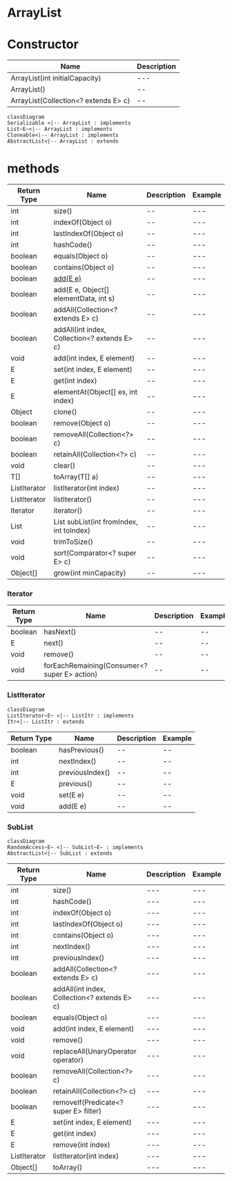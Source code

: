 # ArrayList

# Constructor
| Name                                 | Description |
|--------------------------------------|-------------|
| ArrayList(int initialCapacity)       | ---         |
| ArrayList()                          | --          |
| ArrayList(Collection<? extends E> c) | --          |


```mermaid
classDiagram
Serializable <|-- ArrayList : implements 
List~E~<|-- ArrayList : implements 
Cloneable<|-- ArrayList : implements 
AbstractList<|-- ArrayList : extends
 ```


# methods
| Return Type  | Name                                         | Description            | Example |
|--------------|----------------------------------------------|------------------------|---------|
| int          | size()                                       | --                     | ---     | 
| int          | indexOf(Object o)                            | --                     | ---     | 
| int          | lastIndexOf(Object o)                        | --                     | ---     | 
| int          | hashCode()                                   | --                     | ---     | 
| boolean      | equals(Object o)                             | --                     | ---     | 
| boolean      | contains(Object o)                           | --                     | ---     | 
| boolean      | <a href="#add"> add(E e)</a>                 | --                     | ---     |
| boolean      | add(E e, Object[] elementData, int s)        | --                     | ---     |
| boolean      | addAll(Collection<? extends E> c)            | --                     | ---     |
| boolean      | addAll(int index, Collection<? extends E> c) | --                     | ---     |
| void         | add(int index, E element)                    | --                     | ---     |
| E            | set(int index, E element)                    | --                     | ---     |
| E            | get(int index)                               | --                     | ---     |
| E            | elementAt(Object[] es, int index)            | --                     | ---     |
| Object       | clone()                                      | --                     | ---     |
| boolean      | remove(Object o)                             | --                     | ---     |
| boolean      | removeAll(Collection<?> c)                   | --                     | ---     |
| boolean      | retainAll(Collection<?> c)                   | --                     | ---     |
| void         | clear()                                      | --                     | ---     |
| T[]          | toArray(T[] a)                               | --                     | ---     |
| ListIterator | listIterator(int index)                      | --                     | ---     |
| ListIterator | listIterator()                               | --                     | ---     |
| Iterator     | iterator()                                   | --                     | ---     |
| List<E>      | List<E> subList(int fromIndex, int toIndex)  | --                     | ---     |
| void         | trimToSize()                                 | --                     | ---     |
| void         | sort(Comparator<? super E> c)                             | --                     | ---     |
|  Object[] | grow(int minCapacity)                        | --          | ---     |


### Iterator

| Return Type | Name                                         | Description | Example |
|-------------|----------------------------------------------|-------------|---------|
| boolean     | hasNext()                                    | --          | --      |
| E           | next()                                       | --          | --      |
| void        | remove()                                     | --          | --      |
| void        | forEachRemaining(Consumer<? super E> action) | --          | --      |


### ListIterator

```mermaid
classDiagram
ListIterator~E~ <|-- ListItr : implements 
Itr<|-- ListItr : extends 
 ```

| Return Type | Name            | Description | Example |
|-------------|-----------------|-------------|---------|
| boolean     | hasPrevious()   | --          | --      |
| int         | nextIndex()     | --          | --      |
| int         | previousIndex() | --          | --      |
| E           | previous()      | --          | --      |
| void        | set(E e)        | --          | --      |
| void        | add(E e)        | --          | --      |

### SubList

```mermaid
classDiagram
RandomAccess~E~ <|-- SubList~E~ : implements 
AbstractList<|-- SubList : extends 
 ```


| Return Type     | Name                                         | Description | Example |
|-----------------|----------------------------------------------|-------------|---------|
| int             | size()                                       | ---         | ---     |
| int             | hashCode()                                   | ---         | ---     |
| int             | indexOf(Object o)                            | ---         | ---     |
| int             | lastIndexOf(Object o)                        | ---         | ---     |
| int             | contains(Object o)                           | ---         | ---     |
| int             | nextIndex()                                  | ---         | ---     |
| int             | previousIndex()                              | ---         | ---     |
| boolean         | addAll(Collection<? extends E> c)            | ---         | ---     |
| boolean         | addAll(int index, Collection<? extends E> c) | ---         | ---     |
| boolean         | equals(Object o)                             | ---         | ---     |
| void            | add(int index, E element)                    | ---         | ---     |
| void            | remove()        | ---         | ---     |
| void            | replaceAll(UnaryOperator<E> operator)        | ---         | ---     |
| boolean         | removeAll(Collection<?> c)                   | ---         | ---     |
| boolean         | retainAll(Collection<?> c)                   | ---         | ---     |
| boolean         | removeIf(Predicate<? super E> filter)        | ---         | ---     |
| E               | set(int index, E element)                    | ---         | ---     |
| E               | get(int index)                               | ---         | ---     |
| E               | remove(int index)                            | ---         | ---     |
| ListIterator<E> | listIterator(int index)                      | ---         | ---     |
| Object[]        | toArray()                                    | ---         | ---     |